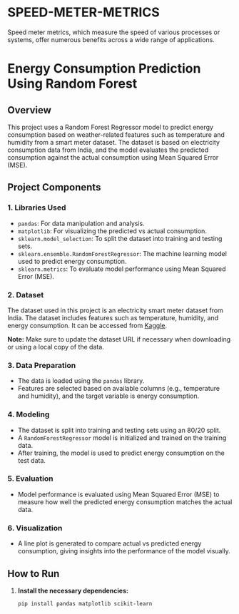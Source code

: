 # SPEED-METER-METRICS
Speed meter metrics, which measure the speed of various processes or systems, offer numerous benefits across a wide range of applications.
# Energy Consumption Prediction Using Random Forest

## Overview
This project uses a Random Forest Regressor model to predict energy consumption based on weather-related features such as temperature and humidity from a smart meter dataset. The dataset is based on electricity consumption data from India, and the model evaluates the predicted consumption against the actual consumption using Mean Squared Error (MSE).

## Project Components

### 1. **Libraries Used**
   - `pandas`: For data manipulation and analysis.
   - `matplotlib`: For visualizing the predicted vs actual consumption.
   - `sklearn.model_selection`: To split the dataset into training and testing sets.
   - `sklearn.ensemble.RandomForestRegressor`: The machine learning model used to predict energy consumption.
   - `sklearn.metrics`: To evaluate model performance using Mean Squared Error (MSE).

### 2. **Dataset**
   The dataset used in this project is an electricity smart meter dataset from India. The dataset includes features such as temperature, humidity, and energy consumption. It can be accessed from [Kaggle](https://www.kaggle.com/datasets/pythonafroz/electricity-smart-meter-data-from-india).

   **Note:** Make sure to update the dataset URL if necessary when downloading or using a local copy of the data.

### 3. **Data Preparation**
   - The data is loaded using the `pandas` library.
   - Features are selected based on available columns (e.g., temperature and humidity), and the target variable is energy consumption.

### 4. **Modeling**
   - The dataset is split into training and testing sets using an 80/20 split.
   - A `RandomForestRegressor` model is initialized and trained on the training data.
   - After training, the model is used to predict energy consumption on the test data.

### 5. **Evaluation**
   - Model performance is evaluated using Mean Squared Error (MSE) to measure how well the predicted energy consumption matches the actual data.

### 6. **Visualization**
   - A line plot is generated to compare actual vs predicted energy consumption, giving insights into the performance of the model visually.

## How to Run
1. **Install the necessary dependencies:**
   ```bash
   pip install pandas matplotlib scikit-learn

